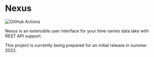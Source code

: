 # Nexus

![GitHub Actions](https://github.com/nexusforge/nexus/actions/workflows/build-and-publish.yml/badge.svg?branch=master)

Nexus is an extensible user interface for your time-series data lake with REST API support. 

This project is currently being prepared for an initial release in summer 2022.
